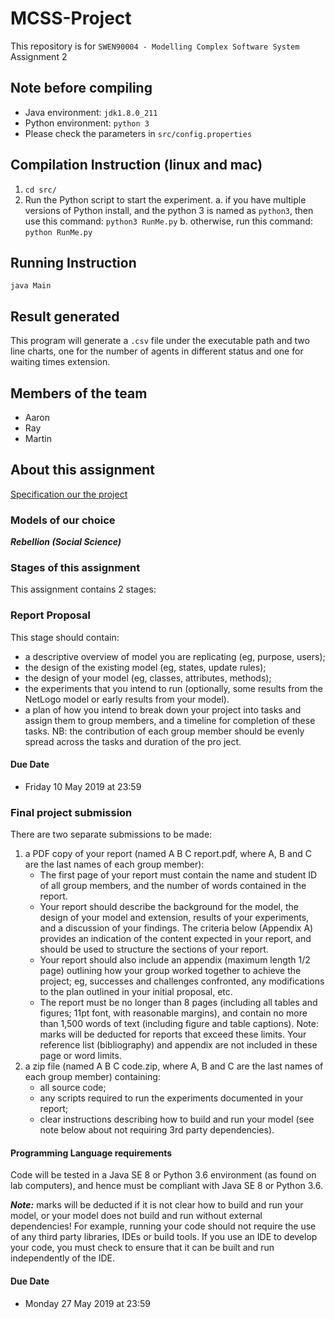 # MCSS-Project
This repository is for `SWEN90004 - Modelling Complex Software System` Assignment 2

## Note before compiling
- Java environment: `jdk1.8.0_211`
- Python environment: `python 3`
- Please check the parameters in `src/config.properties`

## Compilation Instruction (linux and mac)
1. `cd src/`
2. Run the Python script to start the experiment.
    a. if you have multiple versions of Python install, and the python 3 is named as `python3`, then use this command: 
         `python3 RunMe.py`
    b. otherwise, run this command: 
        `python RunMe.py`

## Running Instruction 
`java Main`

## Result generated
This program will generate a `.csv` file under the executable path and two line charts, one for the number of agents in different status and one for waiting times extension.

## Members of the team
- Aaron
- Ray
- Martin

## About this assignment
[Specification our the project](./Specification.pdf)

### Models of our choice
***Rebellion (Social Science)***

### Stages of this assignment
This assignment contains 2 stages:

### Report Proposal
This stage should contain:
- a descriptive overview of model you are replicating (eg, purpose, users);
- the design of the existing model (eg, states, update rules);
- the design of your model (eg, classes, attributes, methods);
- the experiments that you intend to run (optionally, some results from the NetLogo model or early results from your model).
- a plan of how you intend to break down your project into tasks and assign them to group members, and a timeline for completion of these tasks. NB: the contribution of each group member should be evenly spread across the tasks and duration of the pro ject.

#### Due Date
- Friday 10 May 2019 at 23:59

### Final project submission
There are two separate submissions to be made:
1. a PDF copy of your report (named A B C report.pdf, where A, B and C are the last names of each group member):
    - The first page of your report must contain the name and student ID of all group members, and the number of words contained in the report.
    - Your report should describe the background for the model, the design of your model and extension, results of your experiments, and a discussion of your findings. The criteria below (Appendix A) provides an indication of the content expected in your report, and should be used to structure the sections of your report.
    - Your report should also include an appendix (maximum length 1/2 page) outlining how your group worked together to achieve the project; eg, successes and challenges confronted, any modifications to the plan outlined in your initial proposal, etc.
    - The report must be no longer than 8 pages (including all tables and figures; 11pt font, with reasonable margins), and contain no more than 1,500 words of text (including figure and table captions). Note: marks will be deducted for reports that exceed these limits. Your reference list (bibliography) and appendix are not included in these page or word limits.
2. a zip file (named A B C code.zip, where A, B and C are the last names of each group member) containing:
    - all source code;
    - any scripts required to run the experiments documented in your report;
    - clear instructions describing how to build and run your model (see note below about not requiring 3rd party dependencies).

#### Programming Language requirements
Code will be tested in a Java SE 8 or Python 3.6 environment (as found on lab computers), and hence must be compliant with Java SE 8 or Python 3.6. 

***Note:*** marks will be deducted if it is not clear how to build and run your model, or your model does not build and run without external dependencies! For example, running your code should not require the use of any third party libraries, IDEs or build tools. If you use an IDE to develop your code, you must check to ensure that it can be built and run independently of the IDE.

#### Due Date
- Monday 27 May 2019 at 23:59
